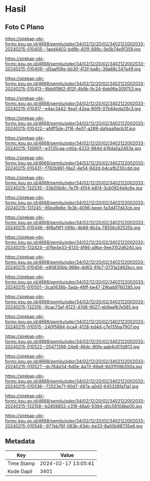 # Hasil

## Foto C Plano

https://sirekap-obj-formc.kpu.go.id/4668/pemilu/pdpr/34/02/12/20/02/3402122002033-20240215-010405--1aed4402-bd9b-401f-899c-5e5b74e91359.jpg

https://sirekap-obj-formc.kpu.go.id/4668/pemilu/pdpr/34/02/12/20/02/3402122002033-20240215-010409--d5aaf06e-bb30-412f-ba8c-39a88c347a49.jpg

https://sirekap-obj-formc.kpu.go.id/4668/pemilu/pdpr/34/02/12/20/02/3402122002033-20240215-010413--8bb91962-812f-4b9b-9c24-6eb96e309753.jpg

https://sirekap-obj-formc.kpu.go.id/4668/pemilu/pdpr/34/02/12/20/02/3402122002033-20240215-010417--e4ac3442-9ea1-42ea-90f8-07b84eda29c3.jpg

https://sirekap-obj-formc.kpu.go.id/4668/pemilu/pdpr/34/02/12/20/02/3402122002033-20240215-010422--afdff5de-2f16-4e07-a289-dafeaa9acb3f.jpg

https://sirekap-obj-formc.kpu.go.id/4668/pemilu/pdpr/34/02/12/20/02/3402122002033-20240215-130601--e3135caa-cd0a-4333-984d-b16da5a2463e.jpg

https://sirekap-obj-formc.kpu.go.id/4668/pemilu/pdpr/34/02/12/20/02/3402122002033-20240215-010431--f782b961-f4a2-4e54-942d-b4cafb230cdd.jpg

https://sirekap-obj-formc.kpu.go.id/4668/pemilu/pdpr/34/02/12/20/02/3402122002033-20240215-132535--33b00b9c-7e79-4f04-b814-3cb0924d4c6e.jpg

https://sirekap-obj-formc.kpu.go.id/4668/pemilu/pdpr/34/02/12/20/02/3402122002033-20240215-131245--80ea9e6e-1b3b-4096-beee-fa3d417d43cb.jpg

https://sirekap-obj-formc.kpu.go.id/4668/pemilu/pdpr/34/02/12/20/02/3402122002033-20240215-010446--8f8af9f1-068c-4b88-8b2a-78556c82535b.jpg

https://sirekap-obj-formc.kpu.go.id/4668/pemilu/pdpr/34/02/12/20/02/3402122002033-20240215-132424--d76e4e33-6120-4f66-a9be-9ee3152d6240.jpg

https://sirekap-obj-formc.kpu.go.id/4668/pemilu/pdpr/34/02/12/20/02/3402122002033-20240215-010456--e80830bb-968e-4d63-81b7-0731a2462bcc.jpg

https://sirekap-obj-formc.kpu.go.id/4668/pemilu/pdpr/34/02/12/20/02/3402122002033-20240215-010501--3ca0636b-3ada-48ff-be47-29bab9760285.jpg

https://sirekap-obj-formc.kpu.go.id/4668/pemilu/pdpr/34/02/12/20/02/3402122002033-20240215-132316--9cac73af-8123-47d8-9027-eb9aafb7e585.jpg

https://sirekap-obj-formc.kpu.go.id/4668/pemilu/pdpr/34/02/12/20/02/3402122002033-20240215-010515--240f5884-bca4-4128-bd4d-c7e135ba7907.jpg

https://sirekap-obj-formc.kpu.go.id/4668/pemilu/pdpr/34/02/12/20/02/3402122002033-20240215-010522--05471266-24e8-46dc-90fe-aab4c611d913.jpg

https://sirekap-obj-formc.kpu.go.id/4668/pemilu/pdpr/34/02/12/20/02/3402122002033-20240215-010527--dc764d34-6d0e-4a70-89a9-6d31f09b550a.jpg

https://sirekap-obj-formc.kpu.go.id/4668/pemilu/pdpr/34/02/12/20/02/3402122002033-20240215-010536--72523e71-90d7-487a-a0d3-645326fa11a1.jpg

https://sirekap-obj-formc.kpu.go.id/4668/pemilu/pdpr/34/02/12/20/02/3402122002033-20240215-132158--b2859852-c318-48a0-9394-d0c56108be00.jpg

https://sirekap-obj-formc.kpu.go.id/4668/pemilu/pdpr/34/02/12/20/02/3402122002033-20240215-010548--977eb76f-083b-43dc-be33-8a00b98735e6.jpg


## Metadata

| Key        | Value               |
| ---------- | ------------------- |
| Time Stamp | 2024-02-17 13:05:41 |
| Kode Dapil | 3401                |



